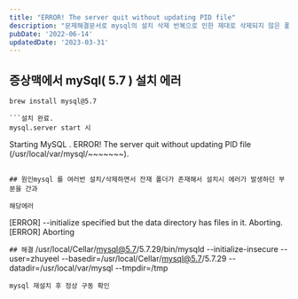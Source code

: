 ```yaml
---
title: "ERROR! The server quit without updating PID file"
description: "문제해결문서로 mysql의 설치 삭제 반복으로 인한 제대로 삭제되지 않은 폴더로 인해 발생하는 오류를 해결한다."
pubDate: '2022-06-14'
updatedDate: '2023-03-31'
---
```


## 증상맥에서 mySql( 5.7 ) 설치 에러

```
brew install mysql@5.7

```설치 완료.
mysql.server start 시
```
Starting MySQL
. ERROR! The server quit without updating PID file (/usr/local/var/mysql/~~~~~~~).

```위처럼 오류 발생함.

## 원인mysql 를 여러번 설치/삭제하면서 잔재 폴더가 존재해서 설치시 에러가 발생하던 부분을 간과

해당에러
```
[ERROR] --initialize specified but the data directory has files in it. Aborting.
[ERROR] Aborting

```## 해결```
/usr/local/Cellar/mysql@5.7/5.7.29/bin/mysqld
--initialize-insecure
--user=zhuyeel
--basedir=/usr/local/Cellar/mysql@5.7/5.7.29
--datadir=/usr/local/var/mysql
--tmpdir=/tmp

```에러 내용 중 --datadir=/usr/local/var/mysql 부분에 해당하는 폴더 삭제 ( rm -rf )
mysql 재설치 후 정상 구동 확인
